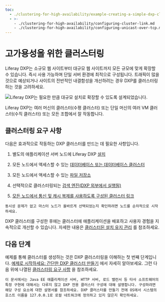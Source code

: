 ```yaml
---
toc:
  - ./clustering-for-high-availability/example-creating-a-simple-dxp-cluster.md
  - >-
    - ./clustering-for-high-availability/configuring-cluster-link.md
    - ./clustering-for-high-availability/configuring-unicast-over-tcp.md
---
```

# 고가용성을 위한 클러스터링

Liferay DXP는 소규모 웹 사이트부터 대규모 웹 사이트까지 모든 규모에 맞게 확장할 수 있습니다. 즉시 사용 가능하며 단일 서버 환경에 최적으로 구성됩니다. 트래픽이 많을 것으로 예상되거나 사이트의 전반적인 내결함성을 개선하려는 경우 DXP를 클러스터링하는 것을 고려하세요.

![Liferay DXP는 필요한 만큼 대규모 설치로 확장할 수 있도록 설계되었습니다.](./clustering-for-high-availability/images/01.png)

Liferay DXP는 여러 머신의 클러스터(수평 클러스터) 또는 단일 머신의 여러 VM 클러스터(수직 클러스터) 또는 모든 조합에서 잘 작동합니다.

## 클러스터링 요구 사항

다음은 효과적으로 작동하는 DXP 클러스터를 만드는 데 필요한 사항입니다.

1. 별도의 애플리케이션 서버 노드에 Liferay DXP [설치](../installing-liferay.md)

1. 모든 노드에서 액세스할 수 있는 [데이터베이스 또는 데이터베이스 클러스터](./clustering-for-high-availability/database-configuration-for-cluster-nodes.md)

1. 모든 노드에서 액세스할 수 있는 [파일 저장소](../../system-administration/file-storage.md)

1. 선택적으로 클러스터링되는 [검색 엔진(DXP 외부에서 실행됨)](../../using-search/installing-and-upgrading-a-search-engine/installing-a-search-engine.md)

1. [모든 노드에서 통신 및 캐시 복제를 사용하도록 구성된 클러스터 링크](./clustering-for-high-availability/configuring-cluster-link.md)

```{note}
동시성 문제가 없고 마스터 노드가 올바르게 선택되었는지 확인하려면 노드를 순차적으로 시작하세요.
```

DXP 클러스터를 구성한 후에는 클러스터에 애플리케이션을 배포하고 사용자 경험을 지속적으로 개선할 수 있습니다. 자세한 내용은 [클러스터된 설치 유지 관리](../maintaining-a-liferay-installation/maintaining-clustered-installations.md) 를 참조하세요.

## 다음 단계

예제를 통해 클러스터를 생성하는 것은 DXP 클러스터링을 이해하는 첫 번째 단계입니다. [예제로 시작하세요: 간단한 DXP 클러스터 만들기](./clustering-for-high-availability/example-creating-a-simple-dxp-cluster.md) 에서 자세히 알아보세요. 그런 다음 위에 나열된 [클러스터링 요구 사항](#clustering-requirements) 을 참조하세요.

```{note}
이 문서에서는 Java EE 애플리케이션 서버, HTTP 서버, 로드 밸런서 등 타사 소프트웨어의 특정 구현에 대해서는 다루지 않고 DXP 전용 클러스터 구성에 대해 설명합니다. 구성하려면 해당 구성 요소에 대한 설명서를 참조하세요. DXP 클러스터를 만들기 전에 OS에서 시스템의 호스트 이름을 127.0.0.1로 로컬 네트워크에 정의하고 있지 않은지 확인하세요.
```
